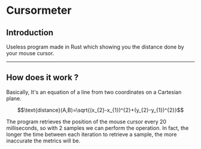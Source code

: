 # Cursormeter
## Introduction
Useless program made in Rust which showing you the distance done by your mouse cursor.

---

## How does it work ?

Basically, It's an equation of a line from two coordinates on a Cartesian plane.

$$\text{distance}(A,B)=\sqrt{(x_{2}-x_{1})^{2}+(y_{2}-y_{1})^{2}}$$

The program retrieves the position of the mouse cursor every 20 milliseconds, so with 2 samples we can perform the operation. In fact, the longer the time between each iteration to retrieve a sample, the more inaccurate the metrics will be.
